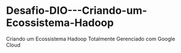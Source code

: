 # Desafio-DIO---Criando-um-Ecossistema-Hadoop
Criando um Ecossistema Hadoop Totalmente Gerenciado com Google Cloud
